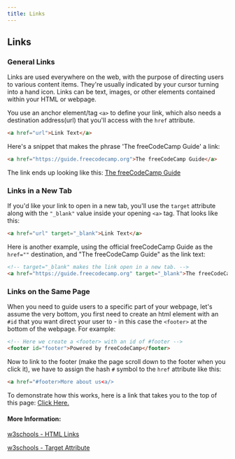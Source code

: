 ```yaml
---
title: Links
---
```

## Links
<!-- The article goes here, in GitHub-flavored Markdown. Feel free to add YouTube videos, images, and CodePen/JSBin embeds  -->
### <a id="link-top"></a> General Links
Links are used everywhere on the web, with the purpose of directing users to various content items. They're usually indicated by your cursor turning into a hand icon. Links can be text, images, or other elements contained within your HTML or webpage. 

You use an anchor element/tag ``<a>`` to define your link, which also needs a destination address(url) that you'll access with the ``href`` attribute.
```html
<a href="url">Link Text</a>
```
Here's a snippet that makes the phrase 'The freeCodeCamp Guide' a link:
```html
<a href="https://guide.freecodecamp.org">The freeCodeCamp Guide</a>
```
The link ends up looking like this: [The freeCodeCamp Guide](https://guide.freecodecamp.org)
### Links in a New Tab
If you'd like your link to open in a new tab, you'll use the ``target`` attribute along with the ``"_blank"`` 
value inside your opening ``<a>`` tag. That looks like this:
```html 
<a href="url" target="_blank">Link Text</a>
```
Here is another example, using the official freeCodeCamp Guide as the ``href=""`` destination, and "The freeCodeCamp Guide" as the link text:
```html
<!-- target="_blank" makes the link open in a new tab. -->
<a href="https://guide.freecodecamp.org" target="_blank">The freeCodeCamp Guide</a>
```
### Links on the Same Page
When you need to guide users to a specific part of your webpage, let's assume the very bottom, you first need to create an html element with an ``#id`` that you want direct your user to - in this case the ``<footer>`` at the bottom of the webpage. For example:
```html
<!-- Here we create a <footer> with an id of #footer -->
<footer id="footer">Powered by freeCodeCamp</footer>
```
Now to link to the footer (make the page scroll down to the footer when you click it), we have to assign the hash ``#`` symbol to the ``href`` attribute like this:
```html
<a href="#footer>More about us<a/>
```
To demonstrate how this works, here is a link that takes you to the top of this page: <a href="#link-top">Click Here.</a> 

#### More Information:
<!-- Please add any articles you think might be helpful to read before writing the article -->
<a href="https://www.w3schools.com/html/html_links.asp" target="_blank">w3schools - HTML Links</a>

<a href="https://www.w3schools.com/tags/att_a_target.asp" target="_blank">w3schools - Target Attribute</a>